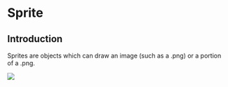 # Sprite

## Introduction

Sprites are objects which can draw an image (such as a .png) or a portion of a .png.

![](../../.gitbook/assets/GumSpriteFrbLogo.png)

